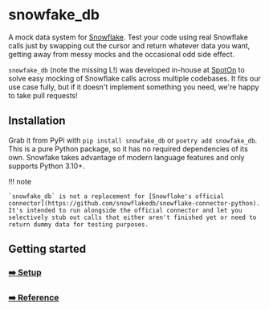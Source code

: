 # snowfake_db

A mock data system for [Snowflake](https://www.snowflake.com/en/). Test your code using real Snowflake calls just by swapping out the cursor and return whatever data you want, getting away from messy mocks and the occasional odd side effect.

`snowfake_db` (note the missing L!) was developed in-house at [SpotOn](https://www.spoton.com/) to solve easy mocking of Snowflake calls across multiple codebases. It fits our use case fully, but if it doesn't implement something you need, we're happy to take pull requests!

## Installation

Grab it from PyPi with `pip install snowfake_db` or `poetry add snowfake_db`. This is a pure Python package, so it has no required dependencies of its own. Snowfake takes advantage of modern language features and only supports Python 3.10+.

!!! note

    `snowfake_db` is not a replacement for [Snowflake's official connector](https://github.com/snowflakedb/snowflake-connector-python). It's intended to run alongside the official connector and let you selectively stub out calls that either aren't finished yet or need to return dummy data for testing purposes.

## Getting started

### [➡️ Setup](setup.md)
### [➡️ Reference](reference.md)